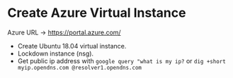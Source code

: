 # Create Azure Virtual Instance

Azure URL &#8594; https://portal.azure.com/

- Create Ubuntu 18.04 virtual instance.
- Lockdown instance (nsg).
- Get public ip address with 
 ```google query "what is my ip?```
          or
 ```dig +short myip.opendns.com @resolver1.opendns.com```
